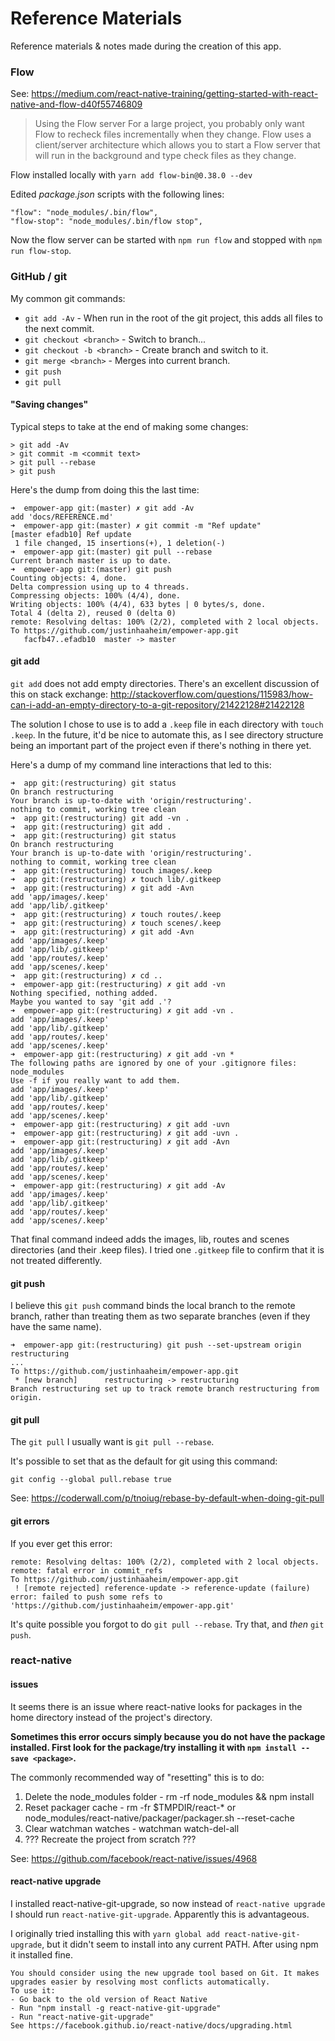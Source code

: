 # Reference Materials

Reference materials & notes made during the creation of this app.

### Flow
See: https://medium.com/react-native-training/getting-started-with-react-native-and-flow-d40f55746809

> Using the Flow server
> For a large project, you probably only want Flow to recheck files incrementally when they change. Flow uses a client/server architecture which allows you to start a Flow server that will run in the background and type check files as they change.

Flow installed locally with `yarn add flow-bin@0.38.0 --dev`

Edited *package.json* scripts with the following lines:

```
"flow": "node_modules/.bin/flow",
"flow-stop": "node_modules/.bin/flow stop",
```

Now the flow server can be started with `npm run flow` and stopped with `npm run flow-stop`.


### GitHub / git

My common git commands:

+ `git add -Av` - When run in the root of the git project, this adds all files to the next commit.
+ `git checkout <branch>` - Switch to branch...
+ `git checkout -b <branch>` - Create branch <branch> and switch to it.
+ `git merge <branch>` - Merges <branch> into current branch.
+ `git push`
+ `git pull`

#### "Saving changes"

Typical steps to take at the end of making some changes:

```
> git add -Av
> git commit -m <commit text>
> git pull --rebase
> git push
```

Here's the dump from doing this the last time:

```
➜  empower-app git:(master) ✗ git add -Av
add 'docs/REFERENCE.md'
➜  empower-app git:(master) ✗ git commit -m "Ref update"
[master efadb10] Ref update
 1 file changed, 15 insertions(+), 1 deletion(-)
➜  empower-app git:(master) git pull --rebase
Current branch master is up to date.
➜  empower-app git:(master) git push
Counting objects: 4, done.
Delta compression using up to 4 threads.
Compressing objects: 100% (4/4), done.
Writing objects: 100% (4/4), 633 bytes | 0 bytes/s, done.
Total 4 (delta 2), reused 0 (delta 0)
remote: Resolving deltas: 100% (2/2), completed with 2 local objects.
To https://github.com/justinhaaheim/empower-app.git
   facfb47..efadb10  master -> master
```

#### git add

`git add` does not add empty directories. There's an excellent discussion of this on stack exchange: http://stackoverflow.com/questions/115983/how-can-i-add-an-empty-directory-to-a-git-repository/21422128#21422128

The solution I chose to use is to add a `.keep` file in each directory with `touch .keep`. In the future, it'd be nice to automate this, as I see directory structure being an important part of the project even if there's nothing in there yet.

Here's a dump of my command line interactions that led to this:
```
➜  app git:(restructuring) git status
On branch restructuring
Your branch is up-to-date with 'origin/restructuring'.
nothing to commit, working tree clean
➜  app git:(restructuring) git add -vn .
➜  app git:(restructuring) git add .
➜  app git:(restructuring) git status
On branch restructuring
Your branch is up-to-date with 'origin/restructuring'.
nothing to commit, working tree clean
➜  app git:(restructuring) touch images/.keep
➜  app git:(restructuring) ✗ touch lib/.gitkeep
➜  app git:(restructuring) ✗ git add -Avn
add 'app/images/.keep'
add 'app/lib/.gitkeep'
➜  app git:(restructuring) ✗ touch routes/.keep
➜  app git:(restructuring) ✗ touch scenes/.keep
➜  app git:(restructuring) ✗ git add -Avn
add 'app/images/.keep'
add 'app/lib/.gitkeep'
add 'app/routes/.keep'
add 'app/scenes/.keep'
➜  app git:(restructuring) ✗ cd ..
➜  empower-app git:(restructuring) ✗ git add -vn
Nothing specified, nothing added.
Maybe you wanted to say 'git add .'?
➜  empower-app git:(restructuring) ✗ git add -vn .
add 'app/images/.keep'
add 'app/lib/.gitkeep'
add 'app/routes/.keep'
add 'app/scenes/.keep'
➜  empower-app git:(restructuring) ✗ git add -vn *
The following paths are ignored by one of your .gitignore files:
node_modules
Use -f if you really want to add them.
add 'app/images/.keep'
add 'app/lib/.gitkeep'
add 'app/routes/.keep'
add 'app/scenes/.keep'
➜  empower-app git:(restructuring) ✗ git add -uvn
➜  empower-app git:(restructuring) ✗ git add -uvn .
➜  empower-app git:(restructuring) ✗ git add -Avn
add 'app/images/.keep'
add 'app/lib/.gitkeep'
add 'app/routes/.keep'
add 'app/scenes/.keep'
➜  empower-app git:(restructuring) ✗ git add -Av
add 'app/images/.keep'
add 'app/lib/.gitkeep'
add 'app/routes/.keep'
add 'app/scenes/.keep'
```

That final command indeed adds the images, lib, routes and scenes directories (and their .keep files). I tried one `.gitkeep` file to confirm that it is not treated differently.

#### git push

I believe this `git push` command binds the local branch to the remote branch, rather than treating them as two separate branches (even if they have the same name).

```
➜  empower-app git:(restructuring) git push --set-upstream origin restructuring
...
To https://github.com/justinhaaheim/empower-app.git
 * [new branch]      restructuring -> restructuring
Branch restructuring set up to track remote branch restructuring from origin.
```

#### git pull

The `git pull` I usually want is `git pull --rebase`.

It's possible to set that as the default for git using this command:

`git config --global pull.rebase true`

See: https://coderwall.com/p/tnoiug/rebase-by-default-when-doing-git-pull

#### git errors

If you ever get this error:

```
remote: Resolving deltas: 100% (2/2), completed with 2 local objects.
remote: fatal error in commit_refs
To https://github.com/justinhaaheim/empower-app.git
 ! [remote rejected] reference-update -> reference-update (failure)
error: failed to push some refs to 'https://github.com/justinhaaheim/empower-app.git'
```

It's quite possible you forgot to do `git pull --rebase`. Try that, and *then* `git push`.


### react-native

#### issues

It seems there is an issue where react-native looks for packages in the home directory instead of the project's directory.

**Sometimes this error occurs simply because you do not have the package installed. First look for the package/try installing it with `npm install --save <package>`.**

The commonly recommended way of "resetting" this is to do:

1. Delete the node_modules folder - rm -rf node_modules && npm install
2. Reset packager cache - rm -fr $TMPDIR/react-* or node_modules/react-native/packager/packager.sh --reset-cache
3. Clear watchman watches - watchman watch-del-all
4. ??? Recreate the project from scratch ???

See: https://github.com/facebook/react-native/issues/4968

#### react-native upgrade

I installed react-native-git-upgrade, so now instead of `react-native upgrade` I should run `react-native-git-upgrade`. Apparently this is advantageous.

I originally tried installing this with `yarn global add react-native-git-upgrade`, but it didn't seem to install into any current PATH. After using npm it installed fine.

```
You should consider using the new upgrade tool based on Git. It makes upgrades easier by resolving most conflicts automatically.
To use it:
- Go back to the old version of React Native
- Run "npm install -g react-native-git-upgrade"
- Run "react-native-git-upgrade"
See https://facebook.github.io/react-native/docs/upgrading.html
```
